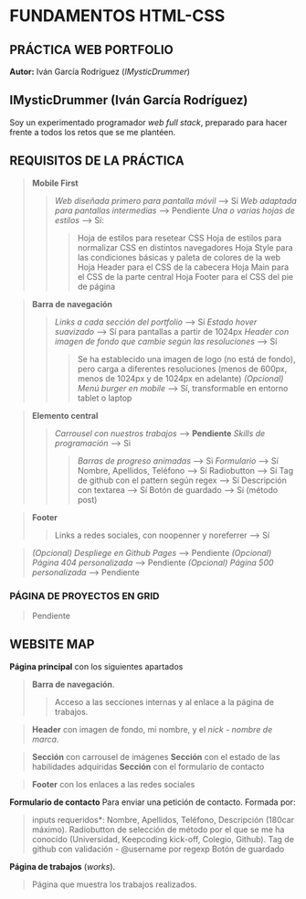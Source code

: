 # FUNDAMENTOS HTML-CSS
## PRÁCTICA WEB PORTFOLIO

**Autor:** Iván García Rodríguez (*IMysticDrummer*)

## IMysticDrummer (Iván García Rodríguez)

Soy un experimentado programador *web full stack*, preparado para hacer frente a todos los retos que se me plantéen.

## REQUISITOS DE LA PRÁCTICA
> **Mobile First**
>> *Web diseñada primero para pantalla móvil* --> Sí
>> *Web adaptada para pantallas intermedias* --> Pendiente
>> *Una o varias hojas de estilos* --> Sí:
>>> Hoja de estilos para resetear CSS
>>> Hoja de estilos para normalizar CSS en distintos navegadores
>>> Hoja Style para las condiciones básicas y paleta de colores de la web
>>> Hoja Header para el CSS de la cabecera
>>> Hoja Main para el CSS de la parte central
>>> Hoja Footer para el CSS del pie de página


> **Barra de navegación**
>> *Links a cada sección del portfolio* --> Sí
>> *Estado hover suavizado* --> Sí para pantallas a partir de 1024px
>> *Header con imagen de fondo que cambie según las resoluciones* --> Sí
>>> Se ha establecido una imagen de logo (no está de fondo), pero carga a diferentes resoluciones (menos de 600px, menos de 1024px y de 1024px en adelante)
>> *(Opcional) Menú burger en mobile* --> Sí, transformable en entorno tablet o laptop

> **Elemento central**
>> *Carrousel con nuestros trabajos* --> **Pendiente**
>> *Skills de programación* --> Si
>>> *Barras de progreso animadas* --> Si
>> *Formulario* --> Sí
>>> Nombre, Apellidos, Teléfono --> Sí
>>> Radiobutton --> Sí
>>> Tag de github con el pattern según regex --> Sí
>>> Descripción con textarea --> Sí
>>> Botón de guardado --> Sí (método post)

> **Footer**
>> Links a redes sociales, con noopenner y noreferrer --> Sí

> *(Opcional) Despliege en Github Pages* --> Pendiente
> *(Opcional) Página 404 personalizada* --> Pendiente
> *(Opcional) Página 500 personalizada* --> Pendiente

### PÁGINA DE PROYECTOS EN GRID
> Pendiente
## WEBSITE MAP
**Página principal** con los siguientes apartados
> **Barra de navegación**.
>> Acceso a las secciones internas y al enlace a la página de trabajos.

> **Header** con imagen de fondo, mi nombre, y el *nick - nombre de marca*.

> **Sección** con carrousel de imágenes
> **Sección** con el estado de las habilidades adquiridas
> **Sección** con el formulario de contacto

> **Footer** con los enlaces a las redes sociales

**Formulario de contacto**
Para enviar una petición de contacto.
Formada por:
> inputs requeridos*: Nombre, Apellidos, Teléfono, Descripción (180car máximo).
> Radiobutton de selección de método por el que se me ha conocido (Universidad, Keepcoding kick-off, Colegio, Github).
> Tag de github con validación - @username por regexp
> Botón de guardado

**Página de trabajos** (*works*).
> Página que muestra los trabajos realizados.

